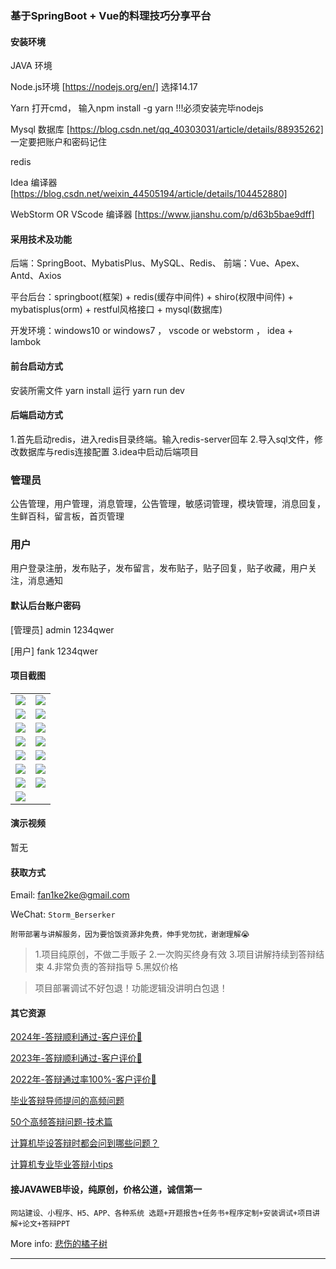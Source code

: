 ### 基于SpringBoot + Vue的料理技巧分享平台

#### 安装环境

JAVA 环境 

Node.js环境 [https://nodejs.org/en/] 选择14.17

Yarn 打开cmd， 输入npm install -g yarn !!!必须安装完毕nodejs

Mysql 数据库 [https://blog.csdn.net/qq_40303031/article/details/88935262] 一定要把账户和密码记住

redis

Idea 编译器 [https://blog.csdn.net/weixin_44505194/article/details/104452880]

WebStorm OR VScode 编译器 [https://www.jianshu.com/p/d63b5bae9dff]

#### 采用技术及功能

后端：SpringBoot、MybatisPlus、MySQL、Redis、
前端：Vue、Apex、Antd、Axios

平台后台：springboot(框架) + redis(缓存中间件) + shiro(权限中间件) + mybatisplus(orm) + restful风格接口 + mysql(数据库)

开发环境：windows10 or windows7 ， vscode or webstorm ， idea + lambok

#### 前台启动方式

安装所需文件 yarn install 
运行 yarn run dev

#### 后端启动方式

1.首先启动redis，进入redis目录终端。输入redis-server回车
2.导入sql文件，修改数据库与redis连接配置
3.idea中启动后端项目

### 管理员
公告管理，用户管理，消息管理，公告管理，敏感词管理，模块管理，消息回复，生鲜百科，留言板，首页管理

### 用户
用户登录注册，发布贴子，发布留言，发布贴子，贴子回复，贴子收藏，用户关注，消息通知

#### 默认后台账户密码

[管理员]
admin
1234qwer

[用户]
fank
1234qwer



#### 项目截图
|  |  |
|---------------------|---------------------|
| ![](https://fank-bucket-oss.oss-cn-beijing.aliyuncs.com/img/1733566191972.png) | ![](https://fank-bucket-oss.oss-cn-beijing.aliyuncs.com/img/1733566415786.png) |
| ![](https://fank-bucket-oss.oss-cn-beijing.aliyuncs.com/img/1733566599071.png) | ![](https://fank-bucket-oss.oss-cn-beijing.aliyuncs.com/img/1733566404248.png) |
| ![](https://fank-bucket-oss.oss-cn-beijing.aliyuncs.com/img/1733566477471.png) | ![](https://fank-bucket-oss.oss-cn-beijing.aliyuncs.com/img/1733566397169.png) |
| ![](https://fank-bucket-oss.oss-cn-beijing.aliyuncs.com/img/1733566460479.png) | ![](https://fank-bucket-oss.oss-cn-beijing.aliyuncs.com/img/1733566390351.png) |
| ![](https://fank-bucket-oss.oss-cn-beijing.aliyuncs.com/img/1733566452561.png) | ![](https://fank-bucket-oss.oss-cn-beijing.aliyuncs.com/img/1733566382377.png) |
| ![](https://fank-bucket-oss.oss-cn-beijing.aliyuncs.com/img/1733566435433.png) | ![](https://fank-bucket-oss.oss-cn-beijing.aliyuncs.com/img/1733566373826.png) |
| ![](https://fank-bucket-oss.oss-cn-beijing.aliyuncs.com/img/1733566425249.png) | ![](https://fank-bucket-oss.oss-cn-beijing.aliyuncs.com/img/1733566363370.png) |
| ![](https://fank-bucket-oss.oss-cn-beijing.aliyuncs.com/work/936e9baf53eb9a217af4f89c616dc19.png) |

#### 演示视频

暂无

#### 获取方式

Email: fan1ke2ke@gmail.com

WeChat: `Storm_Berserker`

`附带部署与讲解服务，因为要恰饭资源非免费，伸手党勿扰，谢谢理解😭`

> 1.项目纯原创，不做二手贩子 2.一次购买终身有效 3.项目讲解持续到答辩结束 4.非常负责的答辩指导 5.黑奴价格

> 项目部署调试不好包退！功能逻辑没讲明白包退！

#### 其它资源

[2024年-答辩顺利通过-客户评价👻](https://berserker287.github.io/2024/06/06/2024%E5%B9%B4%E7%AD%94%E8%BE%A9%E9%A1%BA%E5%88%A9%E9%80%9A%E8%BF%87/)

[2023年-答辩顺利通过-客户评价🐢](https://berserker287.github.io/2023/06/14/2023%E5%B9%B4%E7%AD%94%E8%BE%A9%E9%A1%BA%E5%88%A9%E9%80%9A%E8%BF%87/)

[2022年-答辩通过率100%-客户评价🐣](https://berserker287.github.io/2022/05/25/%E9%A1%B9%E7%9B%AE%E4%BA%A4%E6%98%93%E8%AE%B0%E5%BD%95/)

[毕业答辩导师提问的高频问题](https://berserker287.github.io/2023/06/13/%E6%AF%95%E4%B8%9A%E7%AD%94%E8%BE%A9%E5%AF%BC%E5%B8%88%E6%8F%90%E9%97%AE%E7%9A%84%E9%AB%98%E9%A2%91%E9%97%AE%E9%A2%98/)

[50个高频答辩问题-技术篇](https://berserker287.github.io/2023/06/13/50%E4%B8%AA%E9%AB%98%E9%A2%91%E7%AD%94%E8%BE%A9%E9%97%AE%E9%A2%98-%E6%8A%80%E6%9C%AF%E7%AF%87/)

[计算机毕设答辩时都会问到哪些问题？](https://www.zhihu.com/question/31020988)

[计算机专业毕业答辩小tips](https://zhuanlan.zhihu.com/p/145911029)


#### 接JAVAWEB毕设，纯原创，价格公道，诚信第一

`网站建设、小程序、H5、APP、各种系统 选题+开题报告+任务书+程序定制+安装调试+项目讲解+论文+答辩PPT`

More info: [悲伤的橘子树](https://berserker287.github.io/)
****
